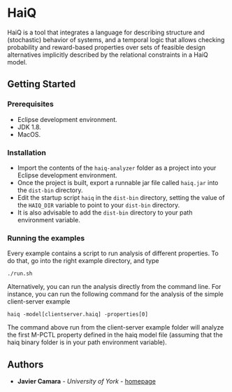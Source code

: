 # HaiQ

HaiQ is a tool that integrates a language for describing structure and (stochastic) behavior of systems, and a temporal logic that allows checking probability and reward-based properties over sets of feasible design alternatives implicitly described by the relational constraints in a HaiQ model.

## Getting Started

### Prerequisites

- Eclipse development environment.
- JDK 1.8.
- MacOS.

### Installation 

* Import the contents of the `haiq-analyzer` folder as a project into your Eclipse development environment. 
* Once the project is built, export a runnable jar file called `haiq.jar` into the `dist-bin` directory.
* Edit the startup script `haiq` in the `dist-bin` directory, setting the value of the `HAIQ_DIR` variable to point to your `dist-bin` directory.
* It is also advisable to add the `dist-bin` directory to your path environment variable.


### Running the examples

Every example contains a script to run analysis of different properties. To do that, go into the right example directory, and type

```
./run.sh
```

Alternatively, you can run the analysis directly from the command line. For instance, you can run the following command for the analysis of the simple client-server example

```
haiq -model[clientserver.haiq] -properties[0]
```

The command above run from the client-server example folder will analyze the first M-PCTL property defined in the haiq model file (assuming that the haiq binary folder is in your path environment variable).


## Authors

* **Javier Camara** - *University of York* - [homepage](http://www.javicamara.com)

